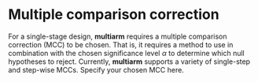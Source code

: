 Multiple comparison correction
==============================

For a single-stage design, **multiarm** requires a multiple comparison
correction (MCC) to be chosen. That is, it requires a method to use in
combination with the chosen significance level *α* to determine which
null hypotheses to reject. Currently, **multiarm** supports a variety of
single-step and step-wise MCCs. Specify your chosen MCC here.
